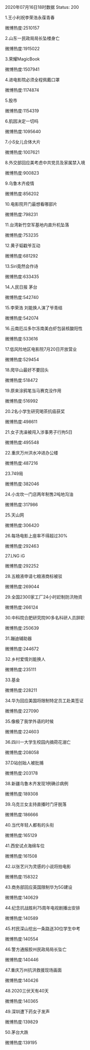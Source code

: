 2020年07月16日18时数据
Status: 200

1.王小利祝李荣浩永葆青春

微博热度:2510157

2.山东一民政局局长坠楼身亡

微博热度:1915022

3.荣耀MagicBook

微博热度:1507941

4.进电影院必须全程佩戴口罩

微博热度:1174874

5.股市

微博热度:1154319

6.肌因决定一切吗

微博热度:1095640

7.小S女儿合体大片

微博热度:1007621

8.外交部回应美考虑中共党员及家属禁入境

微博热度:900823

9.乌鲁木齐疫情

微博热度:856202

10.电影院开门最想看哪部片

微博热度:798231

11.台湾新竹空军基地内直升机坠落

微博热度:753235

12.黄子韬戳爷互动

微博热度:681292

13.Siri竟然会作诗

微博热度:633435

14.人民日报 茅台

微博热度:542740

15.李荣浩 刘能换人演了爷青结

微博热度:542074

16.云南厄瓜多尔冻南美白虾包装核酸阳性

微博热度:533616

17.低风险地区电影院7月20日开放营业

微博热度:529454

18.爬华山最好不要回头

微博热度:518472

19.原来涂鸦笔当马赛克没作用

微博热度:516992

20.2名小学生研究喝茶抗癌获奖

微博热度:498611

21.女子洗澡被闯入涉事男子行拘5日

微博热度:495548

22.重庆万州洪水冲进办公楼

微博热度:487216

23.749局

微博热度:382046

24.小龙坎一门店两年制售2吨地沟油

微博热度:317986

25.天山网

微博热度:306420

26.每场电影上座率不得超过30%

微博热度:292463

27.LNG iG

微博热度:292252

28.五粮液申请七粮液商标被驳

微博热度:269044

29.全国2300家工厂24小时赶制防汛物资

微博热度:266124

30.中科院合肥研究院90多名科研人员辞职

微博热度:250639

31.蹦迪辅助器

微博热度:244672

32.乡村爱情刘能换人

微博热度:235111

33.基金

微博热度:228211

34.华为回应美国将限制特定员工赴美签证

微博热度:227090

35.像极了我学外语的时候

微博热度:224603

36.四川一大学生校园内摘荷花溺亡

微博热度:208058

37.D站创始人被批捕

微博热度:203178

38.新疆乌鲁木齐发现1例确诊病例

微博热度:189308

39.乌克兰女主持直播时门牙脱落

微博热度:186666

40.当代年轻人都有的头衔

微博热度:165129

41.西安试点海绵车位

微博热度:161508

42.以张艺兴为灵感的小说将拍电影

微博热度:158322

43.商务部回应英国限制华为5G建设

微博热度:140629

44.纪念抗战胜利75周年电视剧播出安排

微博热度:140589

45.村民深山挖出一条路送30位学生中考

微博热度:140554

46.警方通报胶州民政局局长坠亡

微博热度:140446

47.重庆万州抗洪救援现场画面

微博热度:140426

48.2020三伏天有40天

微博热度:140365

49.深圳遭下药女子发声

微博热度:139829

50.茅台大跌

微博热度:139195

